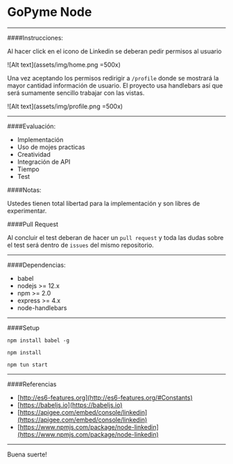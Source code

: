 # GoPyme Node

---

####Instrucciones:

Al hacer click en el icono de Linkedin se deberan pedir permisos al usuario

![Alt text](assets/img/home.png =500x)

Una vez aceptando los permisos redirigir a `/profile` donde se mostrará la mayor cantidad información de usuario. El proyecto usa handlebars así que será sumamente sencillo trabajar con las vistas. 

![Alt text](assets/img/profile.png =500x)

---

####Evaluación:

* Implementación
* Uso de mojes practicas
* Creatividad
* Integración de API
* Tiempo
* Test

####Notas:

Ustedes tienen total libertad para la implementación y son libres de experimentar.

####Pull Request

Al concluir el test deberan de hacer un `pull request` y toda las dudas sobre el test será dentro de `issues` del mismo repositorio.

---

####Dependencias:

* babel
* nodejs >= 12.x
* npm >= 2.0
* express >= 4.x
* node-handlebars

---

####Setup


`npm install babel -g`

`npm install`

`npm tun start`

---

####Referencias

* [http://es6-features.org](http://es6-features.org/#Constants) 
* [https://babeljs.io](https://babeljs.io)
* [https://apigee.com/embed/console/linkedin](https://apigee.com/embed/console/linkedin)
* [https://www.npmjs.com/package/node-linkedin](https://www.npmjs.com/package/node-linkedin)

---



Buena suerte!